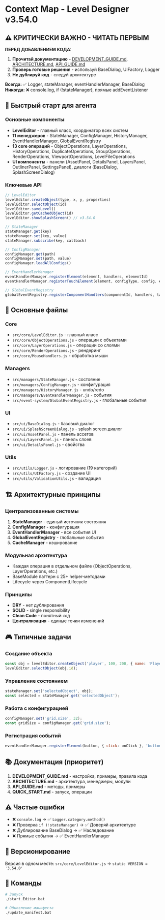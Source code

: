 # Context Map - Level Designer v3.54.0

## ⚠️ КРИТИЧЕСКИ ВАЖНО - ЧИТАТЬ ПЕРВЫМ

**ПЕРЕД ДОБАВЛЕНИЕМ КОДА:**
1. **Прочитай документацию** - [DEVELOPMENT_GUIDE.md](./docs/DEVELOPMENT_GUIDE.md), [ARCHITECTURE.md](./docs/ARCHITECTURE.md), [API_GUIDE.md](./docs/API_GUIDE.md)
2. **Проверь готовые решения** - используй BaseDialog, UIFactory, Logger
3. **Не дублируй код** - следуй архитектуре

**Всегда:** ✅ Logger, stateManager, eventHandlerManager, BaseDialog  
**Никогда:** ❌ console.log, if (!stateManager), прямые addEventListener

## 🎯 Быстрый старт для агента

### Основные компоненты
- **LevelEditor** - главный класс, координатор всех систем
- **11 менеджеров** - StateManager, ConfigManager, HistoryManager, EventHandlerManager, GlobalEventRegistry
- **13 core операций** - ObjectOperations, LayerOperations, HistoryOperations, DuplicateOperations, GroupOperations, RenderOperations, ViewportOperations, LevelFileOperations
- **UI компоненты** - панели (AssetPanel, DetailsPanel, LayersPanel, OutlinerPanel, SettingsPanel), диалоги (BaseDialog, SplashScreenDialog)

### Ключевые API
```javascript
// LevelEditor
levelEditor.createObject(type, x, y, properties)
levelEditor.selectObject(id)
levelEditor.saveLevel()
levelEditor.getCachedObject(id)
levelEditor.showSplashScreen() // v3.54.0

// StateManager
stateManager.get(key)
stateManager.set(key, value)
stateManager.subscribe(key, callback)

// ConfigManager
configManager.get(path)
configManager.set(path, value)
configManager.loadAllConfigs()

// EventHandlerManager
eventHandlerManager.registerElement(element, handlers, elementId)
eventHandlerManager.registerTouchElement(element, configType, config, elementId)

// GlobalEventRegistry
globalEventRegistry.registerComponentHandlers(componentId, handlers, target)
```

## 📁 Основные файлы

### Core
- `src/core/LevelEditor.js` - главный класс
- `src/core/ObjectOperations.js` - операции с объектами
- `src/core/LayerOperations.js` - операции со слоями
- `src/core/RenderOperations.js` - рендеринг
- `src/core/MouseHandlers.js` - обработка мыши

### Managers
- `src/managers/StateManager.js` - состояние
- `src/managers/ConfigManager.js` - конфигурация
- `src/managers/HistoryManager.js` - undo/redo
- `src/managers/EventHandlerManager.js` - события
- `src/event-system/GlobalEventRegistry.js` - глобальные события

### UI
- `src/ui/BaseDialog.js` - базовый диалог
- `src/ui/SplashScreenDialog.js` - splash screen диалог
- `src/ui/AssetPanel.js` - панель ассетов
- `src/ui/LayersPanel.js` - панель слоев
- `src/ui/DetailsPanel.js` - свойства

### Utils
- `src/utils/Logger.js` - логирование (19 категорий)
- `src/utils/UIFactory.js` - создание UI
- `src/utils/ValidationUtils.js` - валидация

## 🏗️ Архитектурные принципы

### Централизованные системы
1. **StateManager** - единый источник состояния
2. **ConfigManager** - конфигурация
3. **EventHandlerManager** - все события UI
4. **GlobalEventRegistry** - глобальные события
5. **CacheManager** - кэширование

### Модульная архитектура
- Каждая операция в отдельном файле (ObjectOperations, LayerOperations, etc.)
- BaseModule паттерн с 25+ helper-методами
- Lifecycle через ComponentLifecycle

### Принципы
- **DRY** - нет дублирования
- **SOLID** - single responsibility
- **Clean Code** - понятный код
- **Централизация** - единые точки изменений

## 🎮 Типичные задачи

### Создание объекта
```javascript
const obj = levelEditor.createObject('player', 100, 200, { name: 'Player' });
levelEditor.selectObject(obj.id);
```

### Управление состоянием
```javascript
stateManager.set('selectedObject', obj);
const selected = stateManager.get('selectedObject');
```

### Работа с конфигурацией
```javascript
configManager.set('grid.size', 32);
const gridSize = configManager.get('grid.size');
```

### Регистрация событий
```javascript
eventHandlerManager.registerElement(button, { click: onClick }, 'button-id');
```

## 📚 Документация (приоритет)

1. **DEVELOPMENT_GUIDE.md** - настройка, примеры, правила кода
2. **ARCHITECTURE.md** - архитектура, менеджеры, модули
3. **API_GUIDE.md** - методы, примеры
4. **QUICK_START.md** - запуск, операции

## ⚠️ Частые ошибки

- ❌ `console.log` → ✅ `Logger.category.method()`
- ❌ Проверка `if (!stateManager)` → ✅ Доверяй архитектуре
- ❌ Дублирование BaseDialog → ✅ Наследование
- ❌ Прямые события → ✅ EventHandlerManager

## 🔧 Версионирование

Версия в одном месте: `src/core/LevelEditor.js` → `static VERSION = '3.54.0'`

## 🚀 Команды

```bash
# Запуск
./start_Editor.bat

# Обновление манифеста
./update_manifest.bat
```
